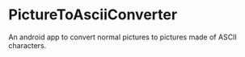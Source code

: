 # PictureToAsciiConverter
An android app to convert normal pictures to pictures made of ASCII characters.
